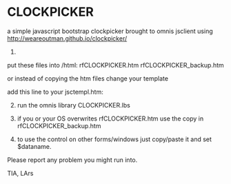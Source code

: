 # CLOCKPICKER
a simple javascript bootstrap clockpicker brought to omnis jsclient
using http://weareoutman.github.io/clockpicker/

1. 
put these files into /html:
rfCLOCKPICKER.htm
rfCLOCKPICKER_backup.htm

or instead of copying the htm files change your template

add this line to your jsctempl.htm:
<link type="text/css" rel="stylesheet" href="css/bootstrap.css" />
<link type="text/css" rel="stylesheet" href="css/bootstrap-clockpicker/bootstrap-clockpicker.css" />

<script type="text/javascript" src="scripts/user.js"></script>

<script src="js/bootstrap.min.js"></script>
<script src="js/libs/bootstrap-clockpicker/bootstrap-clockpicker.min.js"></script>

2. run the omnis library
CLOCKPICKER.lbs

3. if you or your OS overwrites rfCLOCKPICKER.htm use the copy in rfCLOCKPICKER_backup.htm


4. to use the control on other forms/windows just copy/paste it and set $dataname.


Please report any problem you might run into.

TIA, LArs
